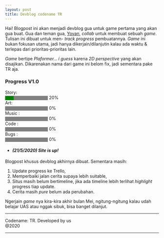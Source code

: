 ```yaml
---
layout: post
title: Devblog codename TR
---
```


Hai! Blogpost ini akan menjadi devblog gua untuk game pertama yang akan gua buat. Gua dan teman gua, [Yovan](http://instagram.com/yovan_yw), _collab_ untuk membuat sebuah _game_. Tulisan ini dibuat untuk men- _track progress_ pembuatannya. _Game_ ini bukan fokusan utama, jadi hanya dikerjain/dilanjutin kalau ada waktu & terlepas dari prioritas-prioritas lain.

_Game_ bertipe _Plaformer... i guess_ karena _2D perspective_ yang akan disajikan. Dikarenakan nama dari game ini belom fix, jadi sementara pake TR aja.

### Progress V1.0
<label for="file">Story:</label> <br><progress id="file" value="20" max="100" style="background-color: #ffffff; border-radius: 2px;"> 32% </progress> 20% <br>
<label for="file">Art:</label> <br><progress id="file" value="0" max="100" style="background-color: #fff; border-radius: 2px;"> 0% </progress> 0% <br>
<label for="file">Music :</label><br> <progress id="file" value="0" max="100" style="background-color: #fff; border-radius: 2px;"> 0% </progress> 0% <br>
<label for="file">Code :</label><br> <progress id="file" value="0" max="100" style="background-color: #fff; border-radius: 2px;"> 0% </progress> 0% <br>
<label for="file">Bugs :</label><br> <progress id="file" value="0" max="100" style="background-color: #fff; border-radius: 2px;"> 0% </progress> 0% <br>


* #### *(21/5/2020) Site is up!*

Blogpost khusus devblog akhirnya dibuat. Sementara masih:
1. Update progress ke Trello,
2. Memperbaiki jalan cerita supaya lebih suitable,
3. Situs masih belum bertimeline, jika ada timeline lebih terlihat _highlight_ progress tiap update.
4. Cerita masih _pure_ belum ada perubahan.

Ngerjain _game_ nya kira-kira akhir bulan Mei, ngitung-ngitung kalau udah belajar UAS atau nggak sibuk, bisa banget dilanjut.
   
---- 
 Codename: TR. Developed by us  
 @2020
****

